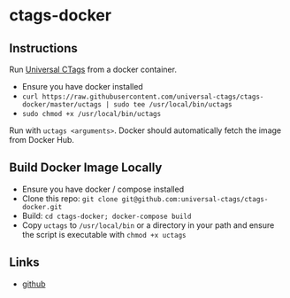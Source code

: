 ctags-docker
============

Instructions
------------

Run [Universal CTags](https://github.com/universal-ctags/ctags) from a docker
container.

- Ensure you have docker installed
- `curl https://raw.githubusercontent.com/universal-ctags/ctags-docker/master/uctags | sudo tee /usr/local/bin/uctags`
- `sudo chmod +x /usr/local/bin/uctags`

Run with `uctags <arguments>`. Docker should automatically fetch the image
from Docker Hub.

Build Docker Image Locally
--------------------------

- Ensure you have docker / compose installed
- Clone this repo: `git clone git@github.com:universal-ctags/ctags-docker.git`
- Build: `cd ctags-docker; docker-compose build`
- Copy `uctags` to `/usr/local/bin` or a directory in your path and ensure the
  script is executable with `chmod +x uctags`

Links
-----

- [github](https://github.com/universal-ctags/ctags)
